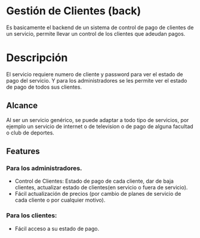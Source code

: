 # Gestión de Clientes (back)
Es basicamente el backend de un sistema de control de pago de clientes de un servicio, permite llevar un control de los clientes que adeudan pagos.

# Descripción
El servicio requiere numero de cliente y password para ver el estado de pago del servicio. Y para los administradores se les permite ver el estado de pago de todos sus clientes.
## Alcance
Al ser un servicio genérico, se puede adaptar a todo tipo de servicios, por ejemplo un servicio de internet o de television o de pago de alguna facultad o club de deportes.
## Features
### Para los administradores.
- Control de Clientes: Estado de pago de cada cliente, dar de baja clientes, actualizar estado de clientes(en servicio o fuera de servicio).
- Fácil actualización de precios (por cambio de planes de servicio de cada cliente o por cualquier motivo).

### Para los clientes:
- Fácil acceso a su estado de pago.
